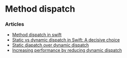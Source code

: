 # Method dispatch



### Articles

- [Method dispatch in swift](https://www.rightpoint.com/rplabs/switch-method-dispatch-table)
- [Static vs dynamic dispatch in Swift: A decisive choice](https://medium.com/flawless-app-stories/static-vs-dynamic-dispatch-in-swift-a-decisive-choice-cece1e872d)
- [Static diapatch over dynamic dispatch](https://medium.com/better-programming/static-dispatch-over-dynamic-dispatch-a-performance-analysis-47f9fee3803a)
- [Increasing performance by reducing dynamic dispatch](https://developer.apple.com/swift/blog/?id=27)

